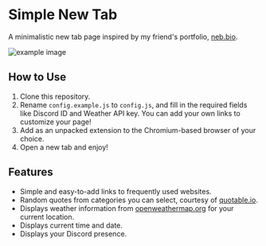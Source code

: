 # Simple New Tab

A minimalistic new tab page inspired by my friend's portfolio, [neb.bio](https://neb.bio).

![example image](https://cdn.dan.onl/22/08/04294--2022-08-14--20-57-46.png)

## How to Use

1. Clone this repository.
2. Rename `config.example.js` to `config.js`, and fill in the required fields like Discord ID and Weather API key. You can add your own links to customize your page!
3. Add as an unpacked extension to the Chromium-based browser of your choice.
4. Open a new tab and enjoy!

## Features

-   Simple and easy-to-add links to frequently used websites.
-   Random quotes from categories you can select, courtesy of [quotable.io](https://github.com/lukePeavey/quotable).
-   Displays weather information from [openweathermap.org](https://openweathermap.org/) for your current location.
-   Displays current time and date.
-   Displays your Discord presence.
